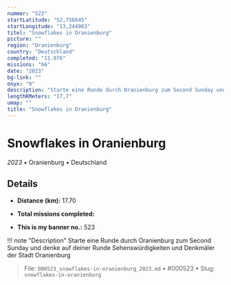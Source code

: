 ```yaml
---
nummer: "523"
startLatitude: "52,756645"
startLongitude: "13,244983"
titel: "Snowflakes in Oranienburg"
picture: ""
region: "Oranienburg"
country: "Deutschland"
completed: "11.076"
missions: "66"
date: "2023"
bg-link: ""
onyx: "0"
description: "Starte eine Runde durch Oranienburg zum Second Sunday und denke auf deiner Runde Sehenswürdigkeiten und Denkmäler der Stadt Oranienburg"
lengthKMeters: "17,7"
umap: ""
title: "Snowflakes in Oranienburg"
---
```

# Snowflakes in Oranienburg

*2023* • Oranienburg • Deutschland



## Details
- **Distance (km):** 17.70

- **Total missions completed:** 
- **This is my banner no.:** 523


!!! note "Description"
    Starte eine Runde durch Oranienburg zum Second Sunday und denke auf deiner Runde Sehenswürdigkeiten und Denkmäler der Stadt Oranienburg




> File: `000523_snowflakes-in-oranienburg_2023.md` • #000523 • Slug: `snowflakes-in-oranienburg`
